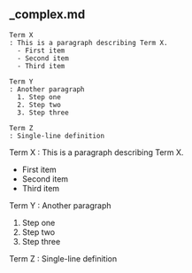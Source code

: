 ## \_complex.md
```
Term X
: This is a paragraph describing Term X.
  - First item
  - Second item
  - Third item

Term Y
: Another paragraph
  1. Step one
  2. Step two
  3. Step three

Term Z
: Single-line definition
```

Term X
: This is a paragraph describing Term X.
  - First item
  - Second item
  - Third item

Term Y
: Another paragraph
  1. Step one
  2. Step two
  3. Step three

Term Z
: Single-line definition
